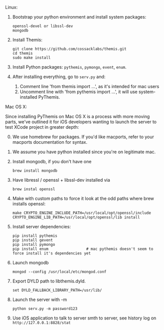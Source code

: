 Linux: 

1. Bootstrap your python environment and install system packages: 

   ```
   openssl-devel or libssl-dev
   mongodb
   ```
   
2. Install Themis: 

   ```
   git clone https://github.com/cossacklabs/themis.git
   cd themis
   sudo make install
   ```

3. Install Python packages: `pythemis`, `pymongo`, `event`, `enum`. 

4. After installing everything, go to `serv.py` and: 
   1. Comment line 'from themis import ...', as it's intended for mac users
   2. Uncomment line with 'from pythemis import ...', it will use system-installed PyThemis.


Mac OS X: 

Since installing PyThemis on Mac OS X is a process with more moving parts, we've outlined it for iOS developers wanting to launch the server to test XCode project in greater depth: 

0. We use homebrew for packages. If you'd like macports, refer to your macports documentation for syntax. 
1. We assume you have python installed since you're on legitimate mac. 
2. Install mongodb, if you don't have one

   ```
   brew install mongodb
   ```

3. Have libressl / openssl + libssl-dev installed via 
   
   ```
   brew instal openssl
   ```

4. Make with custom paths to force it look at the odd paths where brew installs openssl: 

   ```
   make CRYPTO_ENGINE_INCLUDE_PATH=/usr/local/opt/openssl/include CRYPTO_ENGINE_LIB_PATH=/usr/local/opt/openssl/lib install
   ```

5. Install server dependencies: 

   ```
   pip install pythemis   
   pip install gevent
   pip install pymongo
   pip install enum                 # mac pythemis doesn't seem to force install it's dependencies yet
   ```

6. Launch mongodb

   ```
   mongod --config /usr/local/etc/mongod.conf
   ```

7. Export DYLD path to libthemis.dyld. 

   ```
   set DYLD_FALLBACK_LIBRARY_PATH=/usr/lib/
   ```

8. Launch the server with -m <randompassword>

   ```
   python serv.py -m password123
   ```

9. Use iOS application to talk to server smth to server, see history log on `http://127.0.0.1:8828/stat`
